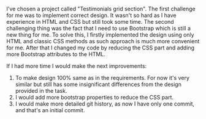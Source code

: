 I've chosen a project called "Testimonials grid section". The first challenge for me was to implement correct design. It wasn't so hard as I have experience in HTML and CSS but still took some time. The second challenging thing was the fact that I need to use Bootstrap which is still a new thing for me. To solve this, I firstly implemented the design using only HTML and classic CSS methods as such approach is much more convenient for me. After that I changed my code by reducing the CSS part and adding more Bootstrap attributes to the HTML.

If I had more time I would make the next improvements:
1. To make design 100% same as in the requirements. For now it's very similar but still has some insignificant differences from the design provided in the task.
2. I would add more bootstrap properties to reduce the CSS part.
3. I would make more detailed git history, as now I have only one commit, and that's an initial commit.
